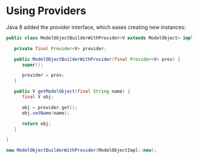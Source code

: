 # Using Providers

Java 8 added the provider interface, which eases creating new instances:

```java
public class ModelObjectBuilderWithProvider<V extends ModelObject> implements ModelObjectBuilder<V> {

   private final Provider<V> provider;

   public ModelObjectBuilderWithProvider(final Provider<V> prov) {
      super();

      provider = prov;
   }

   public V getModelObject(final String name) {
      final V obj;

      obj = provider.get();
      obj.setName(name);

      return obj;
   }

}
```

```java
new ModelObjectBuilderWithProvider(ModelObjectImpl::new);
```



